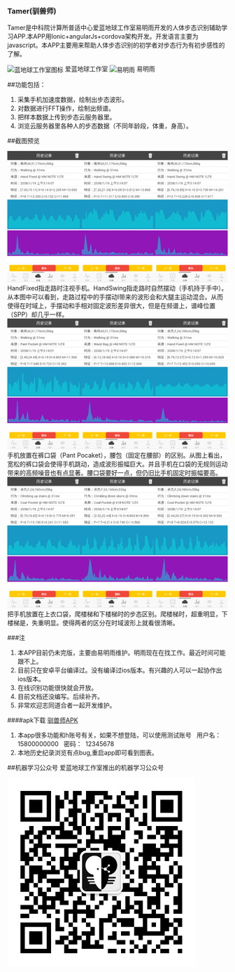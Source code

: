 ### Tamer(驯兽师)
Tamer是中科院计算所普适中心爱蓝地球工作室易明雨开发的人体步态识别辅助学习APP.本APP用Ionic+angularJs+cordova架构开发。开发语言主要为javascript。本APP主要用来帮助人体步态识别的初学者对步态行为有初步感性的了解。

<span>
<img src="https://avatars3.githubusercontent.com/u/16535358?v=3&s=466" width = "256" height = "256" alt="蓝地球工作室图标" align=center />
爱蓝地球工作室
</span>
<span>
<img src="https://avatars0.githubusercontent.com/u/2186283?v=3&s=400" width = "256" height = "256" alt="易明雨" align=center />
易明雨
</span>

##功能包括：
1.  采集手机加速度数据，绘制出步态波形。
2.  对数据进行FFT操作，绘制出频谱。
3.  把样本数据上传到步态云服务器里。
4.  浏览云服务器里各种人的步态数据（不同年龄段，体重，身高）。


##截图预览

<img src="https://github.com/lovearthhome/tamer/blob/master/screenshot/%E5%9B%BE%E7%89%871.png?raw=true" />
HandFixed指走路时注视手机。HandSwing指走路时自然摆动（手机持于手中）。从本图中可以看到，走路过程中的手摆动l带来的波形会和大腿主运动混合。从而使得在时域上，手摆动和手相对固定波形差异很大，但是在频谱上，谱峰位置（SPP）却几乎一样。

<img src="https://github.com/lovearthhome/tamer/blob/master/screenshot/%E5%9B%BE%E7%89%872.png?raw=true" />
手机放置在裤口袋（Pant Pocaket），腰包（固定在腰部）的区别。从图上看出，宽松的裤口袋会使得手机跳动，造成波形振幅巨大。并且手机在口袋的无规则运动带来的高频噪音也有点显著。腰口袋要好一点，但仍旧比手机固定时振幅要高。

<img src="https://github.com/lovearthhome/tamer/blob/master/screenshot/%E5%9B%BE%E7%89%873.png?raw=true" />
把手机放置在上衣口袋，爬楼梯和下楼梯时的步态区别。爬楼梯时，超重明显，下楼梯是，失重明显。使得两者的区分在时域波形上就看很清晰。

###注
1.  本APP目前仍未完版，主要由易明雨维护。明雨现在在找工作。最近时间可能跟不上。
2.  目前只在安卓平台编译过。没有编译过ios版本。有兴趣的人可以一起协作出ios版本。
3.  在线识别功能很快就会开放。
4.  目前文档还没编写。后续补齐。
5.  非常欢迎志同道合者一起开发维护。

####apk下载 [驯兽师APK](https://github.com/lovearthhome/tamer/blob/master/tamer.apk)
1.  本app很多功能和h账号有关，如果不想登陆，可以使用测试账号
    用户名：15800000000
    密码：  12345678
2.  本地历史纪录浏览有点bug,重启app即可看到图表。


##机器学习公众号
爱蓝地球工作室推出的机器学习公众号

<img src="https://github.com/lovearthhome/tamer/blob/master/screenshot/logo.jpg" />



